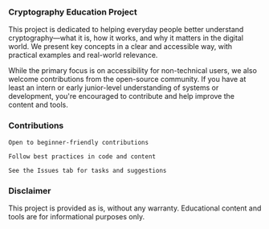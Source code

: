 ### Cryptography Education Project

This project is dedicated to helping everyday people better understand cryptography—what it is, how it works, and why it matters in the digital world. We present key concepts in a clear and accessible way, with practical examples and real-world relevance.

While the primary focus is on accessibility for non-technical users, we also welcome contributions from the open-source community. If you have at least an intern or early junior-level understanding of systems or development, you're encouraged to contribute and help improve the content and tools.

### Contributions

    Open to beginner-friendly contributions

    Follow best practices in code and content

    See the Issues tab for tasks and suggestions


### Disclaimer

This project is provided as is, without any warranty. Educational content and tools are for informational purposes only.
